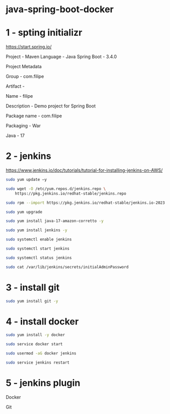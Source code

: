 # java-spring-boot-docker

# 1 - spting initializr

https://start.spring.io/

Project - Maven
Language - Java
Spring Boot - 3.4.0

Project Metadata

Group - com.filipe

Artifact -

Name - filipe

Description - Demo project for Spring Boot

Package name - com.filipe

Packaging - War

Java - 17

# 2 - jenkins

https://www.jenkins.io/doc/tutorials/tutorial-for-installing-jenkins-on-AWS/

```bash
sudo yum update –y
```

```bash
sudo wget -O /etc/yum.repos.d/jenkins.repo \
    https://pkg.jenkins.io/redhat-stable/jenkins.repo
```

```bash
sudo rpm --import https://pkg.jenkins.io/redhat-stable/jenkins.io-2023.key
```

```bash
sudo yum upgrade
```

```bash
sudo yum install java-17-amazon-corretto -y
```

```bash
sudo yum install jenkins -y
```

```bash
sudo systemctl enable jenkins
```

```bash
sudo systemctl start jenkins
```

```bash
sudo systemctl status jenkins
```

```bash
sudo cat /var/lib/jenkins/secrets/initialAdminPassword
```

# 3 - install git

```bash
sudo yum install git -y
```

# 4 - install docker

```bash
sudo yum install -y docker
```

```bash
sudo service docker start
```

```bash
sudo usermod -aG docker jenkins
```

```bash
sudo service jenkins restart
```

# 5 - jenkins plugin

Docker

Git
